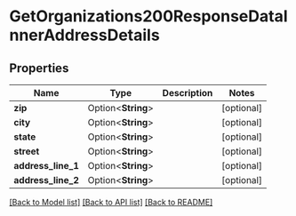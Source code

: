 # GetOrganizations200ResponseDataInnerAddressDetails

## Properties

Name | Type | Description | Notes
------------ | ------------- | ------------- | -------------
**zip** | Option<**String**> |  | [optional]
**city** | Option<**String**> |  | [optional]
**state** | Option<**String**> |  | [optional]
**street** | Option<**String**> |  | [optional]
**address_line_1** | Option<**String**> |  | [optional]
**address_line_2** | Option<**String**> |  | [optional]

[[Back to Model list]](../README.md#documentation-for-models) [[Back to API list]](../README.md#documentation-for-api-endpoints) [[Back to README]](../README.md)


